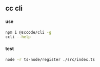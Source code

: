 ## cc cli

#### use

```bash
npm i @sccode/cli -g 
ccli --help
```

#### test

```bash
node -r ts-node/register ./src/index.ts
```
